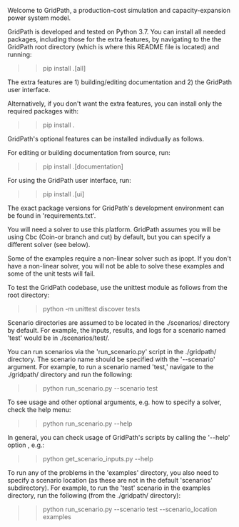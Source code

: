 Welcome to GridPath, a production-cost simulation and 
capacity-expansion power system model.

GridPath is developed and tested on Python 3.7. You can install all needed 
packages, including those for the extra features, by navigating to the the 
GridPath root directory (which is where this README file is located) and 
running:
>> pip install .[all]

The extra features are 1) building/editing documentation and 2) the GridPath
user interface.

Alternatively, if you don't want the extra features, you can install only the 
required packages with:
>> pip install .

GridPath's optional features can be installed indivdually as follows.

For editing or building documentation from source, run:
>> pip install .[documentation]

For using the GridPath user interface, run:
>> pip install .[ui]

The exact package versions for GridPath's development environment can be 
found in 'requirements.txt'.

You will need a solver to use this platform. GridPath assumes you will be 
using Cbc (Coin-or branch and cut) by default, but you can specify a 
different solver (see below).

Some of the examples require a non-linear solver such as ipopt. If you 
don't have a non-linear solver, you will not be able to solve these examples 
and some of the unit tests will fail.

To test the GridPath codebase, use the unittest module as follows from the 
root directory:
>> python -m unittest discover tests

Scenario directories are assumed to be located in the ./scenarios/ 
directory by default. For example, the inputs, results, and logs for a 
scenario named 'test' would be in ./scenarios/test/.

You can run scenarios via the 'run_scenario.py' script in the ./gridpath/ 
directory. The scenario name should be specified with the '--scenario' 
argument. For example, to run a scenario named 'test,' navigate to the 
./gridpath/ directory and run the following:
>> python run_scenario.py --scenario test

To see usage and other optional arguments, e.g. how to specify a 
solver, check the help menu:
>> python run_scenario.py --help

In general, you can check usage of GridPath's scripts by calling the '--help' 
option , e.g.:
>> python get_scenario_inputs.py --help

To run any of the problems in the 'examples' directory, you also need 
to specify a scenario location (as these are not in the default 
'scenarios' subdirectory). For example, to run the 'test' scenario in 
the examples directory, run the following (from the ./gridpath/ directory):
>> python run_scenario.py --scenario test --scenario_location examples
